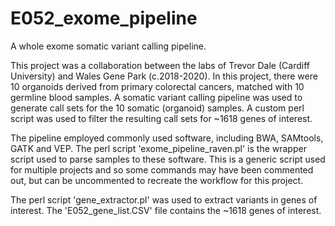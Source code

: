 # E052_exome_pipeline
A whole exome somatic variant calling pipeline.

This project was a collaboration between the labs of Trevor Dale (Cardiff University) and Wales Gene Park (c.2018-2020). In this project, there were 10 organoids derived from primary colorectal cancers, matched with 10 germline blood samples. A somatic variant calling pipeline was used to generate call sets for the 10 somatic (organoid) samples. A custom perl script was used to filter the resulting call sets for ~1618 genes of interest.

The pipeline employed commonly used software, including BWA, SAMtools, GATK and VEP. The perl script 'exome_pipeline_raven.pl' is the wrapper script used to parse samples to these software. This is a generic script used for multiple projects and so some commands may have been commented out, but can be uncommented to recreate the workflow for this project.

The perl script 'gene_extractor.pl' was used to extract variants in genes of interest. The 'E052_gene_list.CSV' file contains the ~1618 genes of interest.
